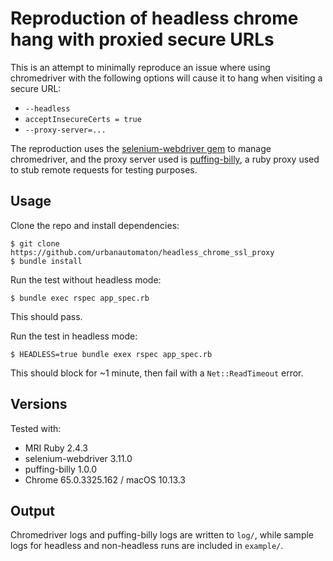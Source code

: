# Reproduction of headless chrome hang with proxied secure URLs

This is an attempt to minimally reproduce an issue where using
chromedriver with the following options will cause it to hang when
visiting a secure URL:

* `--headless`
* `acceptInsecureCerts = true`
* `--proxy-server=...`

The reproduction uses the [selenium-webdriver
gem](https://github.com/SeleniumHQ/selenium/tree/master/rb) to manage
chromedriver, and the proxy server used is
[puffing-billy](https://github.com/oesmith/puffing-billy), a ruby proxy
used to stub remote requests for testing purposes.

## Usage

Clone the repo and install dependencies:

    $ git clone https://github.com/urbanautomaton/headless_chrome_ssl_proxy
    $ bundle install

Run the test without headless mode:

    $ bundle exec rspec app_spec.rb

This should pass.

Run the test in headless mode:

    $ HEADLESS=true bundle exex rspec app_spec.rb

This should block for ~1 minute, then fail with a `Net::ReadTimeout`
error.

## Versions

Tested with:

* MRI Ruby 2.4.3
* selenium-webdriver 3.11.0
* puffing-billy 1.0.0
* Chrome 65.0.3325.162 / macOS 10.13.3

## Output

Chromedriver logs and puffing-billy logs are written to `log/`, while
sample logs for headless and non-headless runs are included in
`example/`.

